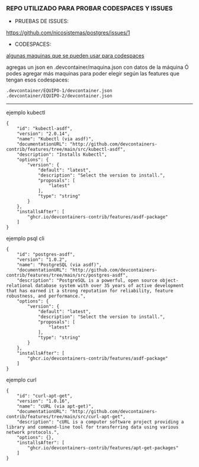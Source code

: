 ### REPO UTILIZADO PARA PROBAR CODESPACES Y ISSUES


* PRUEBAS DE ISSUES:

https://github.com/nicosistemas/postgres/issues/1


* CODESPACES:

[algunas maquinas que se pueden usar para codespaces](https://containers.dev/features)

agregas un json en .devcontainer/maquina.json con datos de la máquina Ó podes agregar más maquinas para poder elegir según las features que tengan esos codespaces:

```
.devcontainer/EQUIPO-1/devcontainer.json
.devcontainer/EQUIPO-2/devcontainer.json
```


---
 ejemplo kubectl

``` console
{
    "id": "kubectl-asdf",
    "version": "2.0.14",
    "name": "Kubectl (via asdf)",
    "documentationURL": "http://github.com/devcontainers-contrib/features/tree/main/src/kubectl-asdf",
    "description": "Installs Kubectl",
    "options": {
        "version": {
            "default": "latest",
            "description": "Select the version to install.",
            "proposals": [
                "latest"
            ],
            "type": "string"
        }
    },
    "installsAfter": [
        "ghcr.io/devcontainers-contrib/features/asdf-package"
    ]
}
```

 ejemplo psql cli

``` console
{
    "id": "postgres-asdf",
    "version": "1.0.2",
    "name": "PostgreSQL (via asdf)",
    "documentationURL": "http://github.com/devcontainers-contrib/features/tree/main/src/postgres-asdf",
    "description": "PostgreSQL is a powerful, open source object-relational database system with over 35 years of active development that has earned it a strong reputation for reliability, feature robustness, and performance.",
    "options": {
        "version": {
            "default": "latest",
            "description": "Select the version to install.",
            "proposals": [
                "latest"
            ],
            "type": "string"
        }
    },
    "installsAfter": [
        "ghcr.io/devcontainers-contrib/features/asdf-package"
    ]
}
```

 ejemplo curl

``` console
{
    "id": "curl-apt-get",
    "version": "1.0.16",
    "name": "cURL (via apt-get)",
    "documentationURL": "http://github.com/devcontainers-contrib/features/tree/main/src/curl-apt-get",
    "description": "cURL is a computer software project providing a library and command-line tool for transferring data using various network protocols.",
    "options": {},
    "installsAfter": [
        "ghcr.io/devcontainers-contrib/features/apt-get-packages"
    ]
}
```
